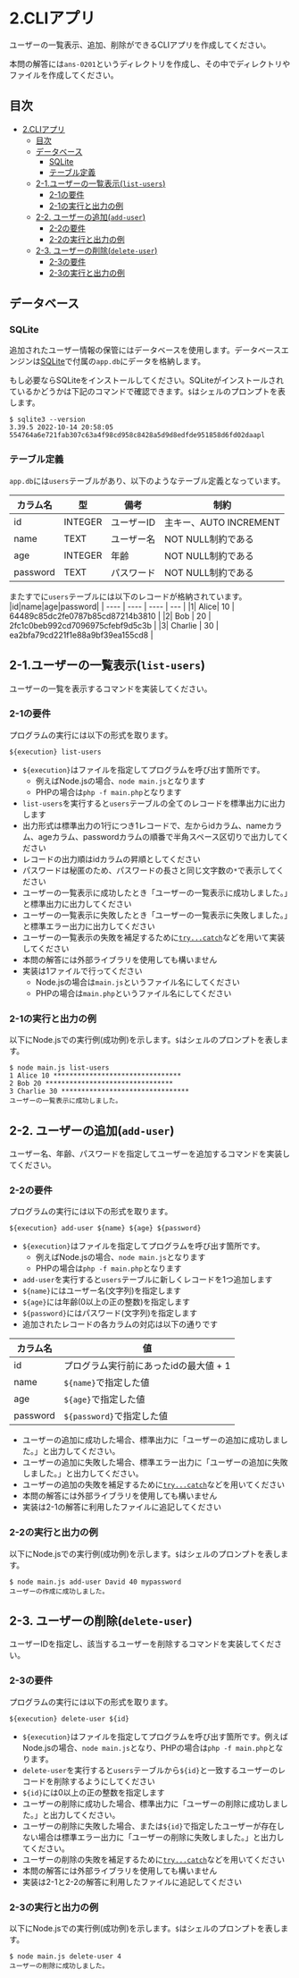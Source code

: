 # 2.CLIアプリ
ユーザーの一覧表示、追加、削除ができるCLIアプリを作成してください。

本問の解答には`ans-0201`というディレクトリを作成し、その中でディレクトリやファイルを作成してください。

## 目次
- [2.CLIアプリ](#2cliアプリ)
  - [目次](#目次)
  - [データベース](#データベース)
    - [SQLite](#sqlite)
    - [テーブル定義](#テーブル定義)
  - [2-1.ユーザーの一覧表示(`list-users`)](#2-1ユーザーの一覧表示list-users)
    - [2-1の要件](#2-1の要件)
    - [2-1の実行と出力の例](#2-1の実行と出力の例)
  - [2-2. ユーザーの追加(`add-user`)](#2-2-ユーザーの追加add-user)
    - [2-2の要件](#2-2の要件)
    - [2-2の実行と出力の例](#2-2の実行と出力の例)
  - [2-3. ユーザーの削除(`delete-user`)](#2-3-ユーザーの削除delete-user)
    - [2-3の要件](#2-3の要件)
    - [2-3の実行と出力の例](#2-3の実行と出力の例)


## データベース

### SQLite
追加されたユーザー情報の保管にはデータベースを使用します。データベースエンジンは[SQLite](https://www.sqlite.org/index.html)で付属の`app.db`にデータを格納します。

もし必要ならSQLiteをインストールしてください。SQLiteがインストールされているかどうかは下記のコマンドで確認できます。`$`はシェルのプロンプトを表します。

```
$ sqlite3 --version
3.39.5 2022-10-14 20:58:05 554764a6e721fab307c63a4f98cd958c8428a5d9d8edfde951858d6fd02daapl
```

### テーブル定義
`app.db`には`users`テーブルがあり、以下のようなテーブル定義となっています。

|カラム名|型|備考|制約|
| ---- | ---- | ---- | --- |
|id|INTEGER|ユーザーID|主キー、AUTO INCREMENT|
|name|TEXT|ユーザー名|NOT NULL制約である|
|age|INTEGER|年齢|NOT NULL制約である|
|password|TEXT|パスワード|NOT NULL制約である|


またすでに`users`テーブルには以下のレコードが格納されています。
|id|name|age|password|
| ---- | ---- | ---- | --- |
|1| Alice| 10 | 64489c85dc2fe0787b85cd87214b3810 |
|2| Bob | 20  | 2fc1c0beb992cd7096975cfebf9d5c3b |
|3| Charlie | 30 | ea2bfa79cd221f1e88a9bf39ea155cd8 |

## 2-1.ユーザーの一覧表示(`list-users`)
ユーザーの一覧を表示するコマンドを実装してください。

### 2-1の要件
プログラムの実行には以下の形式を取ります。

```
${execution} list-users
```

- `${execution}`はファイルを指定してプログラムを呼び出す箇所です。
	- 例えばNode.jsの場合、`node main.js`となります
	- PHPの場合は`php -f main.php`となります
- `list-users`を実行すると`users`テーブルの全てのレコードを標準出力に出力します
- 出力形式は標準出力の1行につき1レコードで、左からidカラム、nameカラム、ageカラム、passwordカラムの順番で半角スペース区切りで出力してください
- レコードの出力順はidカラムの昇順としてください
- パスワードは秘匿のため、パスワードの長さと同じ文字数の`*`で表示してください
- ユーザーの一覧表示に成功したとき「ユーザーの一覧表示に成功しました。」と標準出力に出力してください
- ユーザーの一覧表示に失敗したとき「ユーザーの一覧表示に失敗しました。」と標準エラー出力に出力してください
- ユーザーの一覧表示の失敗を補足するために[`try...catch`](https://developer.mozilla.org/ja/docs/Web/JavaScript/Reference/Statements/try...catch)などを用いて実装してください
- 本問の解答には外部ライブラリを使用しても構いません
- 実装は1ファイルで行ってください
	- Node.jsの場合は`main.js`というファイル名にしてください
	- PHPの場合は`main.php`というファイル名にしてください

### 2-1の実行と出力の例
以下にNode.jsでの実行例(成功例)を示します。`$`はシェルのプロンプトを表します。

```
$ node main.js list-users
1 Alice 10 ********************************
2 Bob 20 ********************************
3 Charlie 30 ********************************
ユーザーの一覧表示に成功しました。
```

## 2-2. ユーザーの追加(`add-user`)
ユーザー名、年齢、パスワードを指定してユーザーを追加するコマンドを実装してください。

### 2-2の要件
プログラムの実行には以下の形式を取ります。

```
${execution} add-user ${name} ${age} ${password}
```

- `${execution}`はファイルを指定してプログラムを呼び出す箇所です。
	- 例えばNode.jsの場合、`node main.js`となります
	- PHPの場合は`php -f main.php`となります
- `add-user`を実行すると`users`テーブルに新しくレコードを1つ追加します
- `${name}`にはユーザー名(文字列)を指定します
- `${age}`には年齢(0以上の正の整数)を指定します
- `${password}`にはパスワード(文字列)を指定します
- 追加されたレコードの各カラムの対応は以下の通りです

|カラム名|値|
| ---- | ---- |
|id|プログラム実行前にあったidの最大値 + 1|
|name|`${name}`で指定した値|
|age|`${age}`で指定した値|
|password|`${password}`で指定した値|

- ユーザーの追加に成功した場合、標準出力に「ユーザーの追加に成功しました。」と出力してください。
- ユーザーの追加に失敗した場合、標準エラー出力に「ユーザーの追加に失敗しました。」と出力してください。
- ユーザーの追加の失敗を補足するために[`try...catch`](https://developer.mozilla.org/ja/docs/Web/JavaScript/Reference/Statements/try...catch)などを用いてください
- 本問の解答には外部ライブラリを使用しても構いません
- 実装は2-1の解答に利用したファイルに追記してください


### 2-2の実行と出力の例
以下にNode.jsでの実行例(成功例)を示します。`$`はシェルのプロンプトを表します。

```
$ node main.js add-user David 40 mypassword
ユーザーの作成に成功しました。
```

## 2-3. ユーザーの削除(`delete-user`)
ユーザーIDを指定し、該当するユーザーを削除するコマンドを実装してください。

### 2-3の要件
プログラムの実行には以下の形式を取ります。

```
${execution} delete-user ${id}
```
- `${execution}`はファイルを指定してプログラムを呼び出す箇所です。例えばNode.jsの場合、`node main.js`となり、PHPの場合は`php -f main.php`となります。
- `delete-user`を実行すると`users`テーブルから`${id}`と一致するユーザーのレコードを削除するようにしてください
- `${id}`には0以上の正の整数を指定します
- ユーザーの削除に成功した場合、標準出力に「ユーザーの削除に成功しました。」と出力してください。
- ユーザーの削除に失敗した場合、または`${id}`で指定したユーザーが存在しない場合は標準エラー出力に「ユーザーの削除に失敗しました。」と出力してください。
- ユーザーの削除の失敗を補足するために[`try...catch`](https://developer.mozilla.org/ja/docs/Web/JavaScript/Reference/Statements/try...catch)などを用いてください
- 本問の解答には外部ライブラリを使用しても構いません
- 実装は2-1と2-2の解答に利用したファイルに追記してください

### 2-3の実行と出力の例
以下にNode.jsでの実行例(成功例)を示します。`$`はシェルのプロンプトを表します。

```
$ node main.js delete-user 4
ユーザーの削除に成功しました。
```
